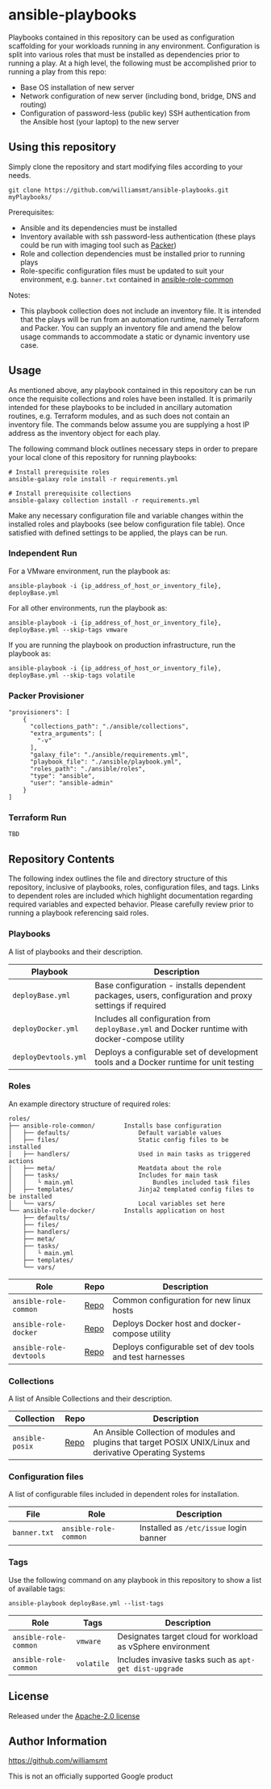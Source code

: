 # ansible-playbooks

Playbooks contained in this repository can be used as configuration scaffolding for your workloads running in any environment. Configuration is split into various roles that must be installed as dependencies prior to running a play. At a high level, the following must be accomplished prior to running a play from this repo:

- Base OS installation of new server
- Network configuration of new server (including bond, bridge, DNS and routing)
- Configuration of password-less (public key) SSH authentication from the Ansible host (your laptop) to the new server

## Using this repository

Simply clone the repository and start modifying files according to your needs.

```
git clone https://github.com/williamsmt/ansible-playbooks.git myPlaybooks/
```

Prerequisites:
- Ansible and its dependencies must be installed
- Inventory available with ssh password-less authentication (these plays could be run with imaging tool such as [Packer](https://www.packer.io/))
- Role and collection dependencies must be installed prior to running plays
- Role-specific configuration files must be updated to suit your environment, e.g. `banner.txt` contained in [ansible-role-common](https://github.com/williamsmt/ansible-role-common/blob/main/files/banner.txt)

Notes:
- This playbook collection does not include an inventory file. It is intended that the plays will be run from an automation runtime, namely Terraform and Packer. You can supply an inventory file and amend the below usage commands to accommodate a static or dynamic inventory use case.

## Usage

As mentioned above, any playbook contained in this repository can be run once the requisite collections and roles have been installed. It is primarily intended for these playbooks to be included in ancillary automation routines, e.g. Terraform modules, and as such does not contain an inventory file. The commands below assume you are supplying a host IP address as the inventory object for each play.

The following command block outlines necessary steps in order to prepare your local clone of this repository for running playbooks:

```
# Install prerequisite roles
ansible-galaxy role install -r requirements.yml

# Install prerequisite collections
ansible-galaxy collection install -r requirements.yml
```

Make any necessary configuration file and variable changes within the installed roles and playbooks (see below configuration file table). Once satisfied with defined settings to be applied, the plays can be run.

### Independent Run

For a VMware environment, run the playbook as:

`ansible-playbook -i {ip_address_of_host_or_inventory_file}, deployBase.yml`

For all other environments, run the playbook as:

`ansible-playbook -i {ip_address_of_host_or_inventory_file}, deployBase.yml --skip-tags vmware`

If you are running the playbook on production infrastructure, run the playbook as:

`ansible-playbook -i {ip_address_of_host_or_inventory_file}, deployBase.yml --skip-tags volatile`

### Packer Provisioner

```
"provisioners": [
    {
      "collections_path": "./ansible/collections",
      "extra_arguments": [
        "-v"
      ],
      "galaxy_file": "./ansible/requirements.yml",
      "playbook_file": "./ansible/playbook.yml",
      "roles_path": "./ansible/roles",
      "type": "ansible",
      "user": "ansible-admin"
    }
]
```

### Terraform Run

`TBD`

## Repository Contents

The following index outlines the file and directory structure of this repository, inclusive of playbooks, roles, configuration files, and tags. Links to dependent roles are included which highlight documentation regarding required variables and expected behavior. Please carefully review prior to running a playbook referencing said roles.

### Playbooks

A list of playbooks and their description.

Playbook | Description
-------- | -----------
`deployBase.yml` | Base configuration - installs dependent packages, users, configuration and proxy settings if required
`deployDocker.yml` | Includes all configuration from `deployBase.yml` and Docker runtime with docker-compose utility
`deployDevtools.yml` | Deploys a configurable set of development tools and a Docker runtime for unit testing

### Roles

An example directory structure of required roles:

```
roles/
├── ansible-role-common/        Installs base configuration
│   ├── defaults/                   Default variable values
│   ├── files/                      Static config files to be installed
│   ├── handlers/                   Used in main tasks as triggered actions
│   ├── meta/                       Meatdata about the role
│   ├── tasks/                      Includes for main task
│   │   └ main.yml                      Bundles included task files
│   ├── templates/                  Jinja2 templated config files to be installed
│   └── vars/                       Local variables set here
└── ansible-role-docker/        Installs application on host
    ├── defaults/
    ├── files/
    ├── handlers/
    ├── meta/
    ├── tasks/
    │   └ main.yml
    ├── templates/
    └── vars/
```

Role | Repo | Description
---- | ---- | -----------
`ansible-role-common` | [Repo](https://github.com/williamsmt/ansible-role-common) |  Common configuration for new linux hosts
`ansible-role-docker` | [Repo](https://github.com/williamsmt/ansible-role-docker) | Deploys Docker host and docker-compose utility
`ansible-role-devtools` | [Repo](https://github.com/williamsmt/ansible-role-devtools) | Deploys configurable set of dev tools and test harnesses

### Collections

A list of Ansible Collections and their description.

Collection | Repo | Description
---------- | ---- | -----------
`ansible-posix` | [Repo](https://github.com/ansible-collections/ansible.posix) | An Ansible Collection of modules and plugins that target POSIX UNIX/Linux and derivative Operating Systems

### Configuration files

A list of configurable files included in dependent roles for installation.

File | Role | Description
---- | ---- | -----------
`banner.txt` | `ansible-role-common` | Installed as `/etc/issue` login banner

### Tags

Use the following command on any playbook in this repository to show a list of available tags:

```
ansible-playbook deployBase.yml --list-tags
```

Role | Tags | Description
--- | --- | ---
`ansible-role-common` | `vmware` | Designates target cloud for workload as vSphere environment
`ansible-role-common` | `volatile` | Includes invasive tasks such as `apt-get dist-upgrade`

## License

Released under the [Apache-2.0 license](LICENSE)

## Author Information

https://github.com/williamsmt

This is not an officially supported Google product